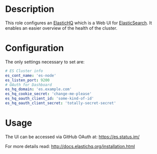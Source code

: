 # Description

This role configures an [ElasticHQ](https://github.com/ElasticHQ/elasticsearch-HQ) which is a Web UI for [ElasticSearch](https://www.elastic.co/guide/en/elasticsearch/reference/6.3/index.html).
It enables an easier overview of the health of the cluster.

# Configuration

The only settings necessary to set are:
```yaml
# ES Cluster info
es_cont_name: 'es-node'
es_listen_port: 9200
# OAuth for Dashboard
es_hq_domain: 'es.example.com'
es_hq_cookie_secret: 'change-me-please'
es_hq_oauth_client_id: 'some-kind-of-id'
es_hq_oauth_client_secret: 'totally-secret-secret'
```

# Usage

The UI can be accessed via GitHub OAuth at:
https://es.status.im/

For more details read:
http://docs.elastichq.org/installation.html
